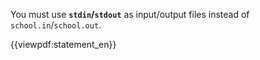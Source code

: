 You must use <strong>`stdin`/`stdout`</strong> as input/output files instead of `school.in`/`school.out`.

{{viewpdf:statement_en}}